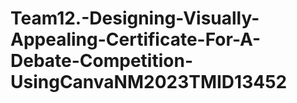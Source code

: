 # Team12.-Designing-Visually-Appealing-Certificate-For-A-Debate-Competition-UsingCanvaNM2023TMID13452